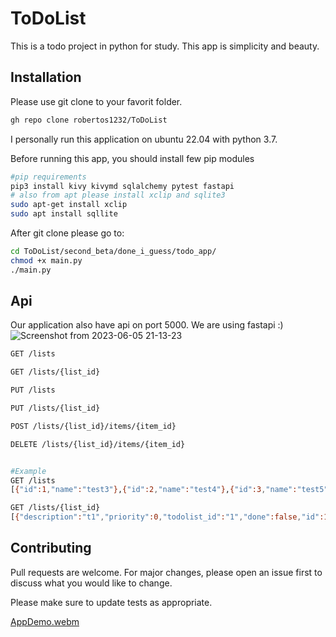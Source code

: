 # ToDoList
This is a todo project in python for study. This app is simplicity and beauty.

## Installation
Please use git clone to your favorit folder.

```bash
gh repo clone robertos1232/ToDoList
```
I personally run this application on ubuntu 22.04 with python 3.7.

Before running this app, you should install few pip modules

```bash
#pip requirements
pip3 install kivy kivymd sqlalchemy pytest fastapi
# also from apt please install xclip and sqlite3
sudo apt-get install xclip
sudo apt install sqllite
```

After git clone please go to:

```bash
cd ToDoList/second_beta/done_i_guess/todo_app/
chmod +x main.py
./main.py
```

## Api
Our application also have api on port 5000. We are using fastapi :)
![Screenshot from 2023-06-05 21-13-23](https://github.com/robertos1232/ToDoList/assets/40420170/4ffbc8a2-a4a1-471e-958a-6c664d682697)


```bash
GET /lists

GET /lists/{list_id}

PUT /lists

PUT /lists/{list_id}

POST /lists/{list_id}/items/{item_id}

DELETE /lists/{list_id}/items/{item_id}


#Example
GET /lists
[{"id":1,"name":"test3"},{"id":2,"name":"test4"},{"id":3,"name":"test5"}]

GET /lists/{list_id}
[{"description":"t1","priority":0,"todolist_id":"1","done":false,"id":1},{"description":"t2","priority":3,"todolist_id":"1","done":false,"id":2},{"description":"t3","priority":2,"todolist_id":"1","done":false,"id":3}]


```





## Contributing

Pull requests are welcome. For major changes, please open an issue first
to discuss what you would like to change.

Please make sure to update tests as appropriate.

[AppDemo.webm](https://github.com/robertos1232/ToDoList/assets/40420170/09815d7a-0b96-4c10-9b8f-e2ec2c9a76e6)
